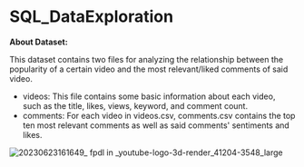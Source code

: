 # SQL_DataExploration

**About Dataset:**

This dataset contains two files for analyzing the relationship between the popularity of a certain video and the most relevant/liked comments of said video.
- videos: This file contains some basic information about each video, such as the title, likes, views, keyword, and comment count.
- comments: For each video in videos.csv, comments.csv contains the top ten most relevant comments as well as said comments' sentiments and likes.

![20230623161649_ fpdl in _youtube-logo-3d-render_41204-3548_large](https://github.com/NhiTran1802/SQL_DataExploration0/assets/135845835/886a8002-32c5-41e5-9c73-879d65e182f8)
